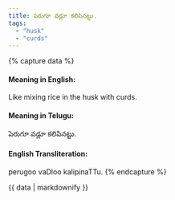 ```yaml
---
title: పెరుగూ వడ్లూ కలిపినట్టు.
tags:
  - "husk"
  - "curds"
---
```


{% capture data %}
#### Meaning in English:
Like mixing rice in the husk with curds.

#### Meaning in Telugu:
పెరుగూ వడ్లూ కలిపినట్టు.

#### English Transliteration:
perugoo vaDloo kalipinaTTu.
{% endcapture %}

<div class="notice">{{ data | markdownify }}</div>

